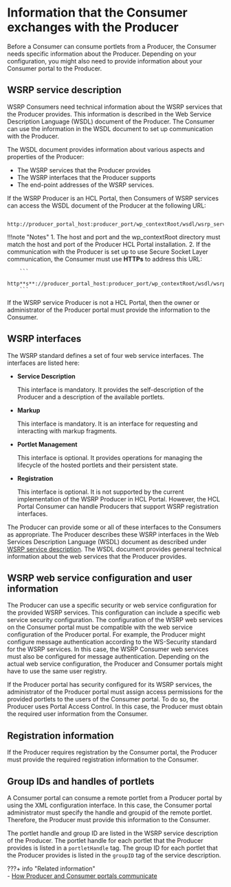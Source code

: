 # Information that the Consumer exchanges with the Producer

Before a Consumer can consume portlets from a Producer, the Consumer needs specific information about the Producer. Depending on your configuration, you might also need to provide information about your Consumer portal to the Producer.

## WSRP service description

WSRP Consumers need technical information about the WSRP services that the Producer provides. This information is described in the Web Service Description Language (WSDL) document of the Producer. The Consumer can use the information in the WSDL document to set up communication with the Producer.

The WSDL document provides information about various aspects and properties of the Producer:

-   The WSRP services that the Producer provides
-   The WSRP interfaces that the Producer supports
-   The end-point addresses of the WSRP services.

If the WSRP Producer is an HCL Portal, then Consumers of WSRP services can access the WSDL document of the Producer at the following URL:

```
 http://producer_portal_host:producer_port/wp_contextRoot/wsdl/wsrp_service.wsdl
```

!!!note "Notes"
    1.  The host and port and the wp_contextRoot directory must match the host and port of the Producer HCL Portal installation.
    2.  If the communication with the Producer is set up to use Secure Socket Layer communication, the Consumer must use **HTTPs** to address this URL:

        ```
        http**s**://producer_portal_host:producer_port/wp_contextRoot/wsdl/wsrp_service.wsdl
        ```


If the WSRP service Producer is not a HCL Portal, then the owner or administrator of the Producer portal must provide the information to the Consumer.

## WSRP interfaces

The WSRP standard defines a set of four web service interfaces. The interfaces are listed here:

-   **Service Description**

    This interface is mandatory. It provides the self-description of the Producer and a description of the available portlets.

-   **Markup**

    This interface is mandatory. It is an interface for requesting and interacting with markup fragments.

-   **Portlet Management**

    This interface is optional. It provides operations for managing the lifecycle of the hosted portlets and their persistent state.

-   **Registration**

    This interface is optional. It is not supported by the current implementation of the WSRP Producer in HCL Portal. However, the HCL Portal Consumer can handle Producers that support WSRP registration interfaces.


The Producer can provide some or all of these interfaces to the Consumers as appropriate. The Producer describes these WSRP interfaces in the Web Services Description Language (WSDL) document as described under [WSRP service description](../../../../../../../extend_dx/development_tools/wsrp/portal_wsrp_producer/wsrp_producer_info/index.md#wsrp-service-description). The WSDL document provides general technical information about the web services that the Producer provides.

## WSRP web service configuration and user information

The Producer can use a specific security or web service configuration for the provided WSRP services. This configuration can include a specific web service security configuration. The configuration of the WSRP web services on the Consumer portal must be compatible with the web service configuration of the Producer portal. For example, the Producer might configure message authentication according to the WS-Security standard for the WSRP services. In this case, the WSRP Consumer web services must also be configured for message authentication. Depending on the actual web service configuration, the Producer and Consumer portals might have to use the same user registry.

If the Producer portal has security configured for its WSRP services, the administrator of the Producer portal must assign access permissions for the provided portlets to the users of the Consumer portal. To do so, the Producer uses Portal Access Control. In this case, the Producer must obtain the required user information from the Consumer.

## Registration information

If the Producer requires registration by the Consumer portal, the Producer must provide the required registration information to the Consumer.

## Group IDs and handles of portlets

A Consumer portal can consume a remote portlet from a Producer portal by using the XML configuration interface. In this case, the Consumer portal administrator must specify the handle and groupid of the remote portlet. Therefore, the Producer must provide this information to the Consumer.

The portlet handle and group ID are listed in the WSRP service description of the Producer. The portlet handle for each portlet that the Producer provides is listed in a `portletHandle` tag. The group ID for each portlet that the Producer provides is listed in the `groupID` tag of the service description.


???+ info "Related information"  
    -   [How Producer and Consumer portals communicate](../../../../../../../extend_dx/development_tools/wsrp/learning_wsrp/wsrpc_comint.md)

